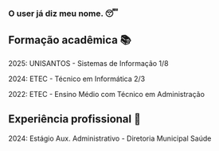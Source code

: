### O user já diz meu nome. 😴


## Formação acadêmica 📚

2025: UNISANTOS - Sistemas de Informação 1/8

2024: ETEC - Técnico em Informática 2/3

2022: ETEC - Ensino Médio com Técnico em Administração

## Experiência profissional 💼

2024: Estágio Aux. Administrativo - Diretoria Municipal Saúde

